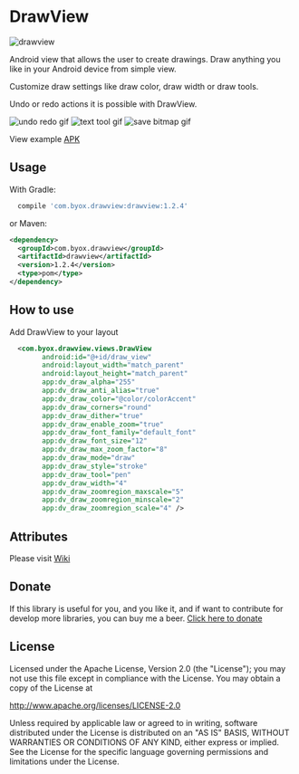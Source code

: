 # DrawView

![drawview](https://github.com/ByoxCode/DrawView/blob/master/destacada.png)


Android view that allows the user to create drawings. Draw anything you like in your Android device from simple view.

Customize draw settings like draw color, draw width or draw tools. 

Undo or redo actions it is possible with DrawView.

![undo redo gif](https://github.com/ByoxCode/DrawView/blob/master/2016.11.10_17.57.50.gif)
![text tool gif](https://github.com/ByoxCode/DrawView/blob/master/2016.11.10_18.00.25.gif)
![save bitmap gif](https://github.com/ByoxCode/DrawView/blob/master/2016.11.10_18.03.14.gif)

View example [APK](https://play.google.com/store/apps/details?id=com.byox.drawviewproject)

Usage
--------

With Gradle:
```groovy
  compile 'com.byox.drawview:drawview:1.2.4'
```
or Maven:
```xml
<dependency>
  <groupId>com.byox.drawview</groupId>
  <artifactId>drawview</artifactId>
  <version>1.2.4</version>
  <type>pom</type>
</dependency>
```

How to use
--------
Add DrawView to your layout

```xml
  <com.byox.drawview.views.DrawView
        android:id="@+id/draw_view"
        android:layout_width="match_parent"
        android:layout_height="match_parent"
        app:dv_draw_alpha="255"
        app:dv_draw_anti_alias="true"
        app:dv_draw_color="@color/colorAccent"
        app:dv_draw_corners="round"
        app:dv_draw_dither="true"
        app:dv_draw_enable_zoom="true"
        app:dv_draw_font_family="default_font"
        app:dv_draw_font_size="12"
        app:dv_draw_max_zoom_factor="8"
        app:dv_draw_mode="draw"
        app:dv_draw_style="stroke"
        app:dv_draw_tool="pen"
        app:dv_draw_width="4"
        app:dv_draw_zoomregion_maxscale="5"
        app:dv_draw_zoomregion_minscale="2"
        app:dv_draw_zoomregion_scale="4" />
```

Attributes
--------
Please visit [Wiki](https://github.com/ByoxCode/DrawView/wiki)

Donate
--------
If this library is useful for you, and you like it, and if want to contribute for develop more libraries, you can buy me a beer. [Click here to donate](https://github.com/ByoxCode/DrawView/wiki/3.1-Contribute-for-develop-more-libraries)

License
--------

Licensed under the Apache License, Version 2.0 (the "License");
you may not use this file except in compliance with the License.
You may obtain a copy of the License at

   http://www.apache.org/licenses/LICENSE-2.0

Unless required by applicable law or agreed to in writing, software
distributed under the License is distributed on an "AS IS" BASIS,
WITHOUT WARRANTIES OR CONDITIONS OF ANY KIND, either express or implied.
See the License for the specific language governing permissions and
limitations under the License.
